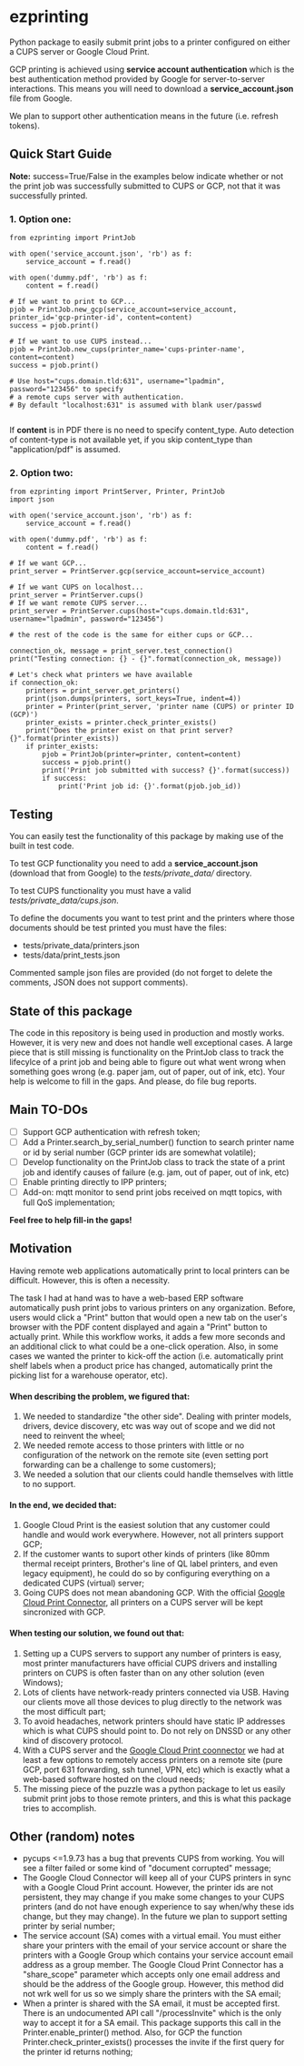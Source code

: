 # ezprinting
Python package to easily submit print jobs to a printer configured on either a CUPS server or Google Cloud Print.

GCP printing is achieved using **service account authentication** which is the best authentication method provided by Google for server-to-server interactions. This means you will need to download a **service_account.json** file from Google. 

We plan to support other authentication means in the future (i.e. refresh tokens).


## Quick Start Guide ##

**Note:** success=True/False in the examples below indicate whether or not the print job was successfully submitted to CUPS or GCP, not that it was successfully printed.

### 1. Option one:
```
from ezprinting import PrintJob
    
with open('service_account.json', 'rb') as f:
    service_account = f.read()

with open('dummy.pdf', 'rb') as f:
    content = f.read()

# If we want to print to GCP...
pjob = PrintJob.new_gcp(service_account=service_account, printer_id='gcp-printer-id', content=content)
success = pjob.print()

# If we want to use CUPS instead...
pjob = PrintJob.new_cups(printer_name='cups-printer-name', content=content)
success = pjob.print()

# Use host="cups.domain.tld:631", username="lpadmin", password="123456" to specify
# a remote cups server with authentication.
# By default "localhost:631" is assumed with blank user/passwd


```

If **content** is in PDF there is no need to specify content_type. Auto detection of content-type is not available yet, if you skip content_type than "application/pdf" is assumed.


### 2. Option two:
```
from ezprinting import PrintServer, Printer, PrintJob
import json

with open('service_account.json', 'rb') as f:
    service_account = f.read()

with open('dummy.pdf', 'rb') as f:
    content = f.read()

# If we want GCP...
print_server = PrintServer.gcp(service_account=service_account)

# If we want CUPS on localhost...
print_server = PrintServer.cups()
# If we want remote CUPS server...
print_server = PrintServer.cups(host="cups.domain.tld:631", username="lpadmin", password="123456")

# the rest of the code is the same for either cups or GCP...

connection_ok, message = print_server.test_connection()
print("Testing connection: {} - {}".format(connection_ok, message))

# Let's check what printers we have available
if connection_ok:
    printers = print_server.get_printers()
    print(json.dumps(printers, sort_keys=True, indent=4))
    printer = Printer(print_server, 'printer name (CUPS) or printer ID (GCP)')
    printer_exists = printer.check_printer_exists() 
    print("Does the printer exist on that print server? {}".format(printer_exists))
    if printer_exists:
        pjob = PrintJob(printer=printer, content=content)
        success = pjob.print()
        print('Print job submitted with success? {}'.format(success))
        if success:
            print('Print job id: {}'.format(pjob.job_id))
```

## Testing

You can easily test the functionality of this package by making use of the built in test code.

To test GCP functionality you need to add a **service_account.json** (download that from Google) to the *tests/private_data/* directory.

To test CUPS functionality you must have a valid *tests/private_data/cups.json*.

To define the documents you want to test print and the printers where those documents should be test printed you must have the files:
* tests/private_data/printers.json
* tests/data/print_tests.json

Commented sample json files are provided (do not forget to delete the comments, JSON does not support comments).

## State of this package
The code in this repository is being used in production and mostly works. However, it is very new and does not handle well exceptional cases.
A large piece that is still missing is functionality on the PrintJob class to track the lifecylce of a print job and being able to figure out what went wrong when something goes wrong (e.g. paper jam, out of paper, out of ink, etc).
Your help is welcome to fill in the gaps. And please, do file bug reports.

## Main TO-DOs
* [ ] Support GCP authentication with refresh token;
* [ ] Add a Printer.search_by_serial_number() function to search printer name or id by serial number (GCP printer ids are somewhat volatile);
* [ ] Develop functionality on the PrintJob class to track the state of a print job and identify causes of failure (e.g. jam, out of paper, out of ink, etc)  
* [ ] Enable printing directly to IPP printers;
* [ ] Add-on: mqtt monitor to send print jobs received on mqtt topics, with full QoS implementation; 

**Feel free to help fill-in the gaps!**

## Motivation
Having remote web applications automatically print to local printers can be difficult. However, this is often a necessity.

The task I had at hand was to have a web-based ERP software automatically push print jobs to various printers on any organization. Before, users would click a "Print" button that would open a new tab on the user's browser with the PDF content displayed and again a "Print" button to actually print. While this workflow works, it adds a few more seconds and an additional click to what could be a one-click operation. Also, in some cases we wanted the printer to kick-off the action (i.e. automatically print shelf labels when a product price has changed, automatically print the picking list for a warehouse operator, etc).

#### When describing the problem, we figured that:
1. We needed to standardize "the other side". Dealing with printer models, drivers, device discovery, etc was way out of scope and we did not need to reinvent the wheel;
2. We needed remote access to those printers with little or no configuration of the network on the remote site (even setting port forwarding can be a challenge to some customers);
3. We needed a solution that our clients could handle themselves with little to no support.

#### In the end, we decided that:
1. Google Cloud Print is the easiest solution that any customer could handle and would work everywhere. However, not all printers support GCP;
2. If the customer wants to suport other kinds of printers (like 80mm thermal receipt printers, Brother's line of QL label printers,  and even legacy equipment), he could do so by configuring everything on a dedicated CUPS (virtual) server;
3. Going CUPS does not mean abandoning GCP. With the official [Google Cloud Print Connector](https://github.com/google/cloud-print-connector), all printers on a CUPS server will be kept sincronized with GCP.

#### When testing our solution, we found out that:
1. Setting up a CUPS servers to support any number of printers is easy, most printer manufacturers have official CUPS drivers and installing printers on CUPS is often faster than on any other solution (even Windows);
2. Lots of clients have network-ready printers connected via USB. Having our clients move all those devices to plug directly to the network was the most difficult part;
3. To avoid headaches, network printers should have static IP addresses which is what CUPS should point to. Do not rely on DNSSD or any other kind of discovery protocol.
4. With a CUPS server and the [Google Cloud Print coonnector](https://github.com/google/cloud-print-connector) we had at least a few options to remotely access printers on a remote site (pure GCP, port 631 forwarding, ssh tunnel, VPN, etc) which is exactly what a web-based software hosted on the cloud needs;
5. The missing piece of the puzzle was a python package to let us easily submit print jobs to those remote printers, and this is what this package tries to accomplish.

## Other (random) notes
* pycups <=1.9.73 has a bug that prevents CUPS from working. You will see a filter failed or some kind of "document corrupted" message;
* The Google Cloud Connector will keep all of your CUPS printers in sync with a Google Cloud Print account. However, the
printer ids are not persistent, they may change if you make some changes to your CUPS printers (and do not have enough 
experience to say when/why these ids change, but they may change). In the future we plan to support setting printer by 
serial number;
* The service account (SA) comes with a virtual email. You must either share your printers with the email of your service 
account or share the printers with a Google Group which contains your service account email address as a group member. 
The Google Cloud Print Connector has a "share_scope" parameter which accepts only one email address and should be the 
address of the Google group. However, this method did not wrk well for us so we simply share the printers with the SA email;
* When a printer is shared with the SA email, it must be accepted first. There is an undocumented API call "/processInvite"
which is the only way to accept it for a SA email. This package supports this call in the Printer.enable_printer() method. 
Also, for GCP the function Printer.check_printer_exists() processes the invite if the first query for the printer id returns
nothing;  